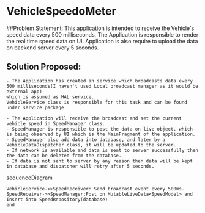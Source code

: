 # VehicleSpeedoMeter
##Problem Statement:
    This application is intended to receive the Vehicle's speed data every 500 milliseconds, The Application is responsible to
    render the real time speed data on UI. Application is also require to upload the data on backend server every 5 seconds.

## Solution Proposed:
    - The Application has created an service which broadcasts data every 500 milliseconds(I haven't used Local broadcast manager as it would be external app)
    which is assumed as HAL service.
    VehicleService class is responsible for this task and can be found under service package.

    - The Application will receive the broadcast and set the current vehicle speed in SpeedManager class.
    - SpeedManager is responsible to post the data on live object, which is being observed by UI which is the MainFragment of the application.
    - SpeedManager also add data into database, and later by a VehicleDataDispatcher class, it will be updated to the server.
    - If network is available and data is sent to server successfully then the data can be deleted from the database.
    - If data is not sent to server by any reason then data will be kept in database and dispatcher will retry after 5 seconds.

sequenceDiagram
```mermaid
VehicleService->>SpeedReceiver: Send broadcast event every 500ms.
SpeedReceiver->>SpeedManager:Post on MutableLiveData<SpeedModel> and Insert into SpeedRepository(database)
end
```
